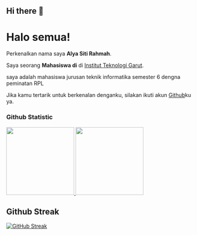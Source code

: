 ## Hi there 👋

<!--
**alyarahmah/alyarahmah** is a ✨ _special_ ✨ repository because its `README.md` (this file) appears on your GitHub profile.

Here are some ideas to get you started:

- 🔭 I’m currently working on ...
- 🌱 I’m currently learning ...
- 👯 I’m looking to collaborate on ...
- 🤔 I’m looking for help with ...
- 💬 Ask me about ...
- 📫 How to reach me: ...
- 😄 Pronouns: ...
- ⚡ Fun fact: ...
-->

# Halo semua! 

Perkenalkan nama saya **Alya Siti Rahmah**.<br>

Saya seorang **Mahasiswa di** di [Institut Teknologi Garut](https://www.itg.ac.id/).<br>

saya adalah mahasiswa jurusan teknik informatika semester 6 dengna peminatan RPL



Jika kamu tertarik untuk berkenalan denganku, silakan ikuti akun [Github](https://github.com/alyarahmah/)ku ya.

### Github Statistic
<p align="left">
<a href="https://github.com/alyarahmah">
  <img height="180em" src="https://github-readme-stats-eight-theta.vercel.app/api?username=alyarahmah&show_icons=true&theme=algolia&include_all_commits=true&count_private=true"/>
  <img height="180em" src="https://github-readme-stats-eight-theta.vercel.app/api/top-langs/?username=alyarahmah&layout=compact&layout=compact&theme=algolia"/>
</a>
</p>

## Github Streak
[![GitHub Streak](https://github-readme-streak-stats.herokuapp.com?user=AlyaRahmah&theme=dark&hide_border=true)](https://git.io/streak-stats)
